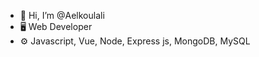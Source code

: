
+ 👋 Hi, I’m @Aelkoulali
+ 🖥️ Web Developer
+ ⚙️ Javascript, Vue, Node, Express js, MongoDB, MySQL



